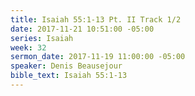 ```yaml
---
title: Isaiah 55:1-13 Pt. II Track 1/2
date: 2017-11-21 10:51:00 -05:00
series: Isaiah
week: 32
sermon_date: 2017-11-19 11:00:00 -05:00
speaker: Denis Beausejour
bible_text: Isaiah 55:1-13
---
```



